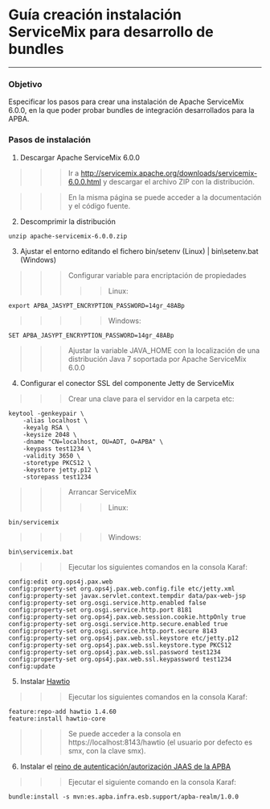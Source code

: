 # Guía creación instalación ServiceMix para desarrollo de bundles
***
### Objetivo
Especificar los pasos para crear una instalación de Apache ServiceMix 6.0.0, en la que poder probar bundles de integración desarrollados para la APBA.
### Pasos de instalación
1. Descargar Apache ServiceMix 6.0.0
>>>Ir a http://servicemix.apache.org/downloads/servicemix-6.0.0.html y descargar el archivo ZIP con la distribución. 

>>>En la misma página se puede acceder a la documentación y el código fuente.
2. Descomprimir la distribución
```
unzip apache-servicemix-6.0.0.zip
```
3. Ajustar el entorno editando el fichero bin/setenv (Linux) | bin\setenv.bat (Windows)
>>>Configurar variable para encriptación de propiedades
>>>>>Linux:
```
export APBA_JASYPT_ENCRYPTION_PASSWORD=14gr_48ABp
```
>>>>>Windows:
```
SET APBA_JASYPT_ENCRYPTION_PASSWORD=14gr_48ABp
```
>>>Ajustar la variable JAVA_HOME con la localización de una distribución Java 7 soportada por Apache ServiceMix 6.0.0
4. Configurar el conector SSL del componente Jetty de ServiceMix
>>>Crear una clave para el servidor en la carpeta etc:
```
keytool -genkeypair \
    -alias localhost \
    -keyalg RSA \
    -keysize 2048 \
    -dname "CN=localhost, OU=ADT, O=APBA" \
    -keypass test1234 \
    -validity 3650 \
    -storetype PKCS12 \
    -keystore jetty.p12 \
    -storepass test1234
```
>>>Arrancar ServiceMix 
>>>>>Linux:
```
bin/servicemix
```
>>>>>Windows:
```
bin\servicemix.bat
```
>>>Ejecutar los siguientes comandos en la consola Karaf:
```
config:edit org.ops4j.pax.web 
config:property-set org.ops4j.pax.web.config.file etc/jetty.xml
config:property-set javax.servlet.context.tempdir data/pax-web-jsp
config:property-set org.osgi.service.http.enabled false
config:property-set org.osgi.service.http.port 8181
config:property-set org.ops4j.pax.web.session.cookie.httpOnly true
config:property-set org.osgi.service.http.secure.enabled true
config:property-set org.osgi.service.http.port.secure 8143
config:property-set org.ops4j.pax.web.ssl.keystore etc/jetty.p12
config:property-set org.ops4j.pax.web.ssl.keystore.type PKCS12
config:property-set org.ops4j.pax.web.ssl.password test1234
config:property-set org.ops4j.pax.web.ssl.keypassword test1234
config:update
```
5. Instalar <a href="https://hawt.io" target="_blank">Hawtio</a>
>>>Ejecutar los siguientes comandos en la consola Karaf:
```
feature:repo-add hawtio 1.4.60
feature:install hawtio-core
```
>>>Se puede acceder a la consola en https://localhost:8143/hawtio (el usuario por defecto es smx, con la clave smx).
6. Instalar el <a href="https://github.com/adtapba/apba-realm" target="_blank">reino de autenticación/autorización JAAS de la APBA</a>
>>>Ejecutar el siguiente comando en la consola Karaf:
```
bundle:install -s mvn:es.apba.infra.esb.support/apba-realm/1.0.0
```
